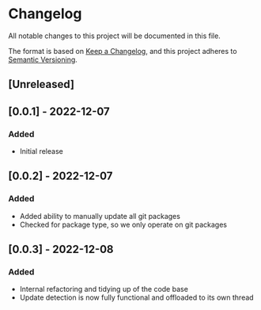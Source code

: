 # Changelog
All notable changes to this project will be documented in this file.

The format is based on [Keep a Changelog](https://keepachangelog.com/en/1.0.0/),
and this project adheres to [Semantic Versioning](https://semver.org/spec/v2.0.0.html).

## [Unreleased]

## [0.0.1] - 2022-12-07
### Added
- Initial release

## [0.0.2] - 2022-12-07
### Added
- Added ability to manually update all git packages
- Checked for package type, so we only operate on git packages

## [0.0.3] - 2022-12-08
### Added
- Internal refactoring and tidying up of the code base
- Update detection is now fully functional and offloaded to its own thread

